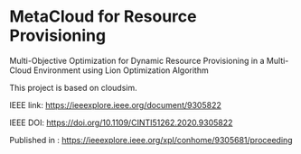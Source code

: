 # MetaCloud for Resource Provisioning
Multi-Objective Optimization for Dynamic Resource Provisioning in a Multi-Cloud Environment using Lion Optimization Algorithm

This project is based on cloudsim.

IEEE link: https://ieeexplore.ieee.org/document/9305822

IEEE DOI: https://doi.org/10.1109/CINTI51262.2020.9305822

Published in : https://ieeexplore.ieee.org/xpl/conhome/9305681/proceeding

